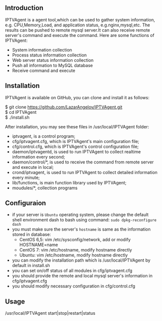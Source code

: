 ## Introduction

IPTVAgent is a agent tool,which can be used to gather system information, e.g. CPU,Memory,Load, and application status, e.g.nginx,mysql,etc. The results can be pushed to remote mysql server.It can also receive remote server's command and execute the command. Here are some functions of IPTVAgent:

* System information collection
* Process status information collection
* Web server status information collection
* Push all information to MySQL database
* Receive command and execute

## Installation

IPTVAgent is available on GitHub, you can clone and install it as follows:

  $ git clone https://github.com/LazarAngelov/IPTVAgent.git  
  $ cd IPTVAgent  
  $ ./install.sh  

After installation, you may see these files in /usr/local/IPTVAgent folder:

* iptvagent, is a control program;
* cfg/iptvagent.cfg, which is IPTVAgent's main configuration file;
* cfg/control.cfg, which is IPTVAgent's control configuration file;
* daemon/iptvagentd, is used to run IPTVAgent to collect realtime information every second;
* daemon/control/*, is used to receive the command from remote server and execute in local;
* crond/iptvagent, is used to run IPTVAgent to collect detailed information every minute;
* lib/functions, is main function library used by IPTVAgent;
* moudules/*, collection programs

## Configuraion

* if your server is `Ubuntu` operating system, please change the default shell environment dash to bash using command: `sudo dpkg-reconfigure dash`
* you must make sure the server's `hostname` is same as the information stored in database:
    * CentOS 6,5: vim /etc/sysconfig/network, add or modify HOSTNAME=name
    * CentOS 7: vim /etc/hostname, modify hostname directly
    * Ubuntu: vim /etc/hostname, modify hostname directly
* you can modify the installation path which is /usr/local/IPTVAgent by default in install.sh
* you can set on/off status of all modules in cfg/iptvagent.cfg
* you should provide the remote and local mysql server's information in cfg/iptvagent.cfg 
* you should modify  necessary configuration in cfg/control.cfg 

## Usage

/usr/local/IPTVAgent start|stop|restart|status
